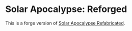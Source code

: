 # Solar Apocalypse: Reforged

This is a forge version of [Solar Apocalypse Refabricated](https://github.com/SmushyTaco/Solar-Apocalypse).

